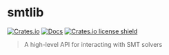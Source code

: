 # smtlib

[![Crates.io](https://img.shields.io/crates/v/smtlib.svg)](https://crates.io/crates/smtlib)
[![Docs](https://docs.rs/smtlib/badge.svg)](https://docs.rs/smtlib)
[![Crates.io license shield](https://img.shields.io/crates/l/smtlib.svg)](https://crates.io/crates/smtlib)

> A high-level API for interacting with SMT solvers
